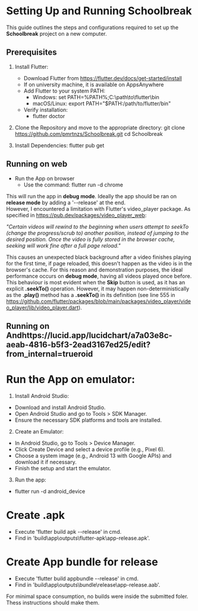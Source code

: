 # Setting Up and Running Schoolbreak

This guide outlines the steps and configurations required to set up the **Schoolbreak** project on a new computer.

## Prerequisites

1. Install Flutter:
   - Download Flutter from https://flutter.dev/docs/get-started/install
   - If on university machine, it is available on AppsAnywhere
   - Add Flutter to your system PATH:
     - Windows:
       set PATH=%PATH%;C:\path\to\flutter\bin
     - macOS/Linux:
       export PATH="$PATH:/path/to/flutter/bin"
   - Verify installation:
     - flutter doctor

2. Clone the Repository and move to the appropriate directory:
   git clone https://github.com/pmrtnzs/Schoolbreak.git
   cd Schoolbreak

3. Install Dependencies:
   flutter pub get

## Running on web

- Run the App on browser  
  - Use the command: flutter run -d chrome
 
This will run the app in **debug mode**. Ideally the app should be ran on **release mode** by adding a '--release' at the end.  
However, I encountered a limitation with Flutter's video_player package. As specified in https://pub.dev/packages/video_player_web:  

   _"Certain videos will rewind to the beginning when users attempt to seekTo (change the progress/scrub to) another position, instead of jumping to the desired position. Once the video is fully stored in the browser cache, seeking will work fine after a full page reload."_  
   
This causes an unexpected black background after a video finishes playing for the first time, if page reloaded, this doesn't happen as the video is in the browser's cache. For this reason and demonstration purposes, the ideal performance occurs on **debug mode**, having all videos played once before. This behaviour is most evident when the **Skip** button is used, as it has an explicit **.seekTo()** operation. However, it may happen non-deterministically as the **.play()** method has a **.seekTo()** in its definition (see line 555 in https://github.com/flutter/packages/blob/main/packages/video_player/video_player/lib/video_player.dart). 

## Running on Andhttps://lucid.app/lucidchart/a7a03e8c-aeab-4816-b5f3-2ead3167ed25/edit?from_internal=trueroid

# Run the App on emulator:
1. Install Android Studio:
 - Download and install Android Studio.
 - Open Android Studio and go to Tools > SDK Manager.
 - Ensure the necessary SDK platforms and tools are installed.

2. Create an Emulator:
 - In Android Studio, go to Tools > Device Manager.
 - Click Create Device and select a device profile (e.g., Pixel 6).
 - Choose a system image (e.g., Android 13 with Google APIs) and download it if necessary.
 - Finish the setup and start the emulator.

3. Run the app:
 - flutter run -d android_device 

# Create .apk
 - Execute 'flutter build apk --release' in cmd.
 - Find in 'build\app\outputs\flutter-apk\app-release.apk'.

# Create App bundle for release
 - Execute 'flutter build appbundle --release' in cmd.
 - Find in 'build\app\outputs\bundle\release\app-release.aab'.  

 For minimal space consumption, no builds were inside the submitted foler. Thess instructions should make them.


